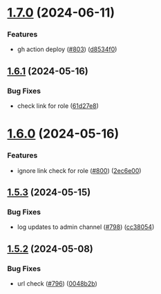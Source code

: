 # [1.7.0](https://github.com/EddieHubCommunity/EddieBot/compare/v1.6.1...v1.7.0) (2024-06-11)


### Features

* gh action deploy ([#803](https://github.com/EddieHubCommunity/EddieBot/issues/803)) ([d8534f0](https://github.com/EddieHubCommunity/EddieBot/commit/d8534f0e6c5008aef2775ad9a8cb047ee7024b9f))



## [1.6.1](https://github.com/EddieHubCommunity/EddieBot/compare/v1.6.0...v1.6.1) (2024-05-16)


### Bug Fixes

* check link for role ([61d27e8](https://github.com/EddieHubCommunity/EddieBot/commit/61d27e8b7a002c3f60e4cd93e9a0fcbb43f9bed5))



# [1.6.0](https://github.com/EddieHubCommunity/EddieBot/compare/v1.5.3...v1.6.0) (2024-05-16)


### Features

* ignore link check for role ([#800](https://github.com/EddieHubCommunity/EddieBot/issues/800)) ([2ec6e00](https://github.com/EddieHubCommunity/EddieBot/commit/2ec6e002fec0c7ef5cacec0374ef8f9dea3c8124))



## [1.5.3](https://github.com/EddieHubCommunity/EddieBot/compare/v1.5.2...v1.5.3) (2024-05-15)


### Bug Fixes

* log updates to admin channel ([#798](https://github.com/EddieHubCommunity/EddieBot/issues/798)) ([cc38054](https://github.com/EddieHubCommunity/EddieBot/commit/cc380546adb54299945fa2e6541478a773442270))



## [1.5.2](https://github.com/EddieHubCommunity/EddieBot/compare/v1.5.1...v1.5.2) (2024-05-08)


### Bug Fixes

* url check ([#796](https://github.com/EddieHubCommunity/EddieBot/issues/796)) ([0048b2b](https://github.com/EddieHubCommunity/EddieBot/commit/0048b2b0f831176db53cc33f68fce2fcca6e9280))



